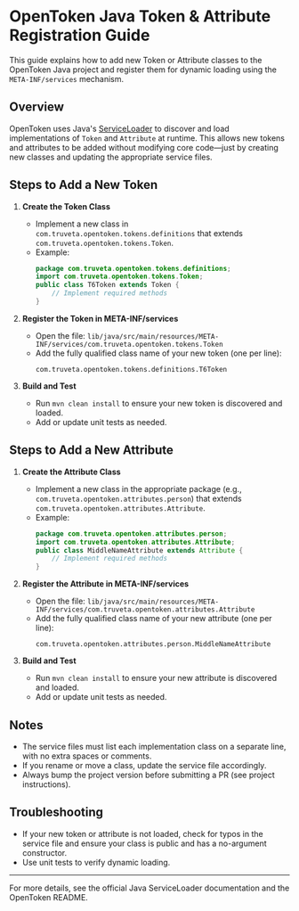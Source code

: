 # OpenToken Java Token & Attribute Registration Guide

This guide explains how to add new Token or Attribute classes to the OpenToken Java project and register them for dynamic loading using the `META-INF/services` mechanism.

## Overview
OpenToken uses Java's [ServiceLoader](https://docs.oracle.com/javase/8/docs/api/java/util/ServiceLoader.html) to discover and load implementations of `Token` and `Attribute` at runtime. This allows new tokens and attributes to be added without modifying core code—just by creating new classes and updating the appropriate service files.

## Steps to Add a New Token

1. **Create the Token Class**
   - Implement a new class in `com.truveta.opentoken.tokens.definitions` that extends `com.truveta.opentoken.tokens.Token`.
   - Example:
     ```java
     package com.truveta.opentoken.tokens.definitions;
     import com.truveta.opentoken.tokens.Token;
     public class T6Token extends Token {
         // Implement required methods
     }
     ```

2. **Register the Token in META-INF/services**
   - Open the file: `lib/java/src/main/resources/META-INF/services/com.truveta.opentoken.tokens.Token`
   - Add the fully qualified class name of your new token (one per line):
     ```
     com.truveta.opentoken.tokens.definitions.T6Token
     ```

3. **Build and Test**
   - Run `mvn clean install` to ensure your new token is discovered and loaded.
   - Add or update unit tests as needed.

## Steps to Add a New Attribute

1. **Create the Attribute Class**
   - Implement a new class in the appropriate package (e.g., `com.truveta.opentoken.attributes.person`) that extends `com.truveta.opentoken.attributes.Attribute`.
   - Example:
     ```java
     package com.truveta.opentoken.attributes.person;
     import com.truveta.opentoken.attributes.Attribute;
     public class MiddleNameAttribute extends Attribute {
         // Implement required methods
     }
     ```

2. **Register the Attribute in META-INF/services**
   - Open the file: `lib/java/src/main/resources/META-INF/services/com.truveta.opentoken.attributes.Attribute`
   - Add the fully qualified class name of your new attribute (one per line):
     ```
     com.truveta.opentoken.attributes.person.MiddleNameAttribute
     ```

3. **Build and Test**
   - Run `mvn clean install` to ensure your new attribute is discovered and loaded.
   - Add or update unit tests as needed.

## Notes
- The service files must list each implementation class on a separate line, with no extra spaces or comments.
- If you rename or move a class, update the service file accordingly.
- Always bump the project version before submitting a PR (see project instructions).

## Troubleshooting
- If your new token or attribute is not loaded, check for typos in the service file and ensure your class is public and has a no-argument constructor.
- Use unit tests to verify dynamic loading.

---
For more details, see the official Java ServiceLoader documentation and the OpenToken README.
